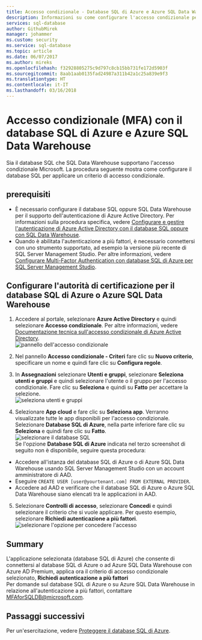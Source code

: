 ```yaml
---
title: Accesso condizionale - Database SQL di Azure e Azure SQL Data Warehouse | Microsoft Docs
description: Informazioni su come configurare l'accesso condizionale per il database SQL di Azure e Azure SQL Data Warehouse.
services: sql-database
author: GithubMirek
manager: johammer
ms.custom: security
ms.service: sql-database
ms.topic: article
ms.date: 06/07/2017
ms.author: mireks
ms.openlocfilehash: f32928805275c9d797c8cb15bb731fe172d5903f
ms.sourcegitcommit: 8aab1aab0135fad24987a311b42a1c25a839e9f3
ms.translationtype: HT
ms.contentlocale: it-IT
ms.lasthandoff: 03/16/2018
---
```

# <a name="conditional-access-mfa-with-azure-sql-database-and-data-warehouse"></a>Accesso condizionale (MFA) con il database SQL di Azure e Azure SQL Data Warehouse  

Sia il database SQL che SQL Data Warehouse supportano l'accesso condizionale Microsoft. La procedura seguente mostra come configurare il database SQL per applicare un criterio di accesso condizionale.  

## <a name="prerequisites"></a>prerequisiti  
- È necessario configurare il database SQL oppure SQL Data Warehouse per il supporto dell'autenticazione di Azure Active Directory. Per informazioni sulla procedura specifica, vedere [Configurare e gestire l'autenticazione di Azure Active Directory con il database SQL oppure con SQL Data Warehouse](sql-database-aad-authentication-configure.md).  
- Quando è abilitata l'autenticazione a più fattori, è necessario connettersi con uno strumento supportato, ad esempio la versione più recente di SQL Server Management Studio. Per altre informazioni, vedere [Configurare Multi-Factor Authentication con database SQL di Azure per SQL Server Management Studio](sql-database-ssms-mfa-authentication-configure.md).  

## <a name="configure-ca-for-azure-sql-dbdw"></a>Configurare l'autorità di certificazione per il database SQL di Azure o Azure SQL Data Warehouse  
1.  Accedere al portale, selezionare **Azure Active Directory** e quindi selezionare **Accesso condizionale**. Per altre informazioni, vedere [Documentazione tecnica sull'accesso condizionale di Azure Active Directory](https://docs.microsoft.com/azure/active-directory/active-directory-conditional-access-technical-reference).  
  ![pannello dell'accesso condizionale](./media/sql-database-conditional-access/conditional-access-blade.png) 
     
2.  Nel pannello **Accesso condizionale - Criteri** fare clic su **Nuovo criterio**, specificare un nome e quindi fare clic su **Configura regole**.  
3.  In **Assegnazioni** selezionare **Utenti e gruppi**, selezionare **Seleziona utenti e gruppi** e quindi selezionare l'utente o il gruppo per l'accesso condizionale. Fare clic su **Seleziona** e quindi su **Fatto** per accettare la selezione.  
  ![seleziona utenti e gruppi](./media/sql-database-conditional-access/select-users-and-groups.png)  

4.  Selezionare **App cloud** e fare clic su **Seleziona app**. Verranno visualizzate tutte le app disponibili per l'accesso condizionale. Selezionare **Database SQL di Azure**, nella parte inferiore fare clic su **Seleziona** e quindi fare clic su **Fatto**.  
  ![selezionare il database SQL](./media/sql-database-conditional-access/select-sql-database.png)  
  Se l'opzione **Database SQL di Azure** indicata nel terzo screenshot di seguito non è disponibile, seguire questa procedura:   
  - Accedere all'istanza del database SQL di Azure o di Azure SQL Data Warehouse usando SQL Server Management Studio con un account amministratore di AAD.  
  - Eseguire `CREATE USER [user@yourtenant.com] FROM EXTERNAL PROVIDER`.  
  - Accedere ad AAD e verificare che il database SQL di Azure o Azure SQL Data Warehouse siano elencati tra le applicazioni in AAD.  

5.  Selezionare **Controlli di accesso**, selezionare **Concedi** e quindi selezionare il criterio che si vuole applicare. Per questo esempio, selezionare **Richiedi autenticazione a più fattori**.  
  ![selezionare l'opzione per concedere l'accesso](./media/sql-database-conditional-access/grant-access.png)  

## <a name="summary"></a>Summary  
L'applicazione selezionata (database SQL di Azure) che consente di connettersi al database SQL di Azure o ad Azure SQL Data Warehouse con Azure AD Premium, applica ora il criterio di accesso condizionale selezionato, **Richiedi autenticazione a più fattori**  
Per domande sul database SQL di Azure o su Azure SQL Data Warehouse in relazione all'autenticazione a più fattori, contattare MFAforSQLDB@microsoft.com.  

## <a name="next-steps"></a>Passaggi successivi  

Per un'esercitazione, vedere [Proteggere il database SQL di Azure](sql-database-security-tutorial.md).
